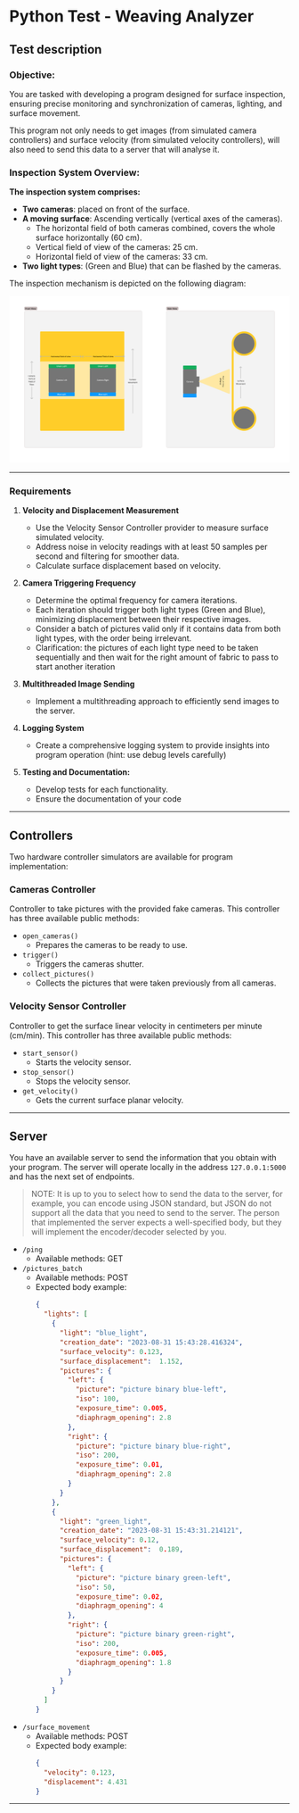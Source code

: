 # Python Test - Weaving Analyzer

## Test description

### Objective:
You are tasked with developing a program designed for surface inspection, ensuring precise monitoring and synchronization of cameras, lighting, and surface movement.

This program not only needs to get images (from simulated camera controllers) and surface velocity (from simulated velocity controllers),
will also need to send this data to a server that will analyse it. 


### Inspection System Overview:

**The inspection system comprises:**
- **Two cameras**: placed on front of the surface.
 - **A moving surface**: Ascending vertically (vertical axes of the cameras).
   - The horizontal field of both cameras combined, covers the whole surface horizontally (60 cm).
   - Vertical field of view of the cameras: 25 cm.
   - Horizontal field of view of the cameras: 33 cm.
 - **Two light types**: (Green and Blue) that can be flashed by the cameras.

The inspection mechanism is depicted on the following diagram:

![Surface inspection system](description_diagram.png)

***

### Requirements

1. **Velocity and Displacement Measurement**

   - Use the Velocity Sensor Controller provider to measure surface simulated velocity.
   - Address noise in velocity readings with at least 50 samples per second and filtering for smoother data.
   - Calculate surface displacement based on velocity.
   
2. **Camera Triggering Frequency**
   - Determine the optimal frequency for camera iterations.
   - Each iteration should trigger both light types (Green and Blue), minimizing displacement between their respective images.
   - Consider a batch of pictures valid only if it contains data from both light types, with the order being irrelevant.
   - Clarification:  the pictures of each light type need to be taken sequentially and then wait for the
right amount of fabric to pass to start another iteration

3. **Multithreaded Image Sending**
   - Implement a multithreading approach to efficiently send images to the server.
   
4. **Logging System**
   - Create a comprehensive logging system to provide insights into program operation (hint: use debug levels carefully)

5. **Testing and Documentation:**
   - Develop tests for each functionality.
   - Ensure the documentation of your code


***

## Controllers

Two hardware controller simulators are available for program implementation:

### Cameras Controller
Controller to take pictures with the provided fake cameras.
This controller has three available public methods:
- `open_cameras()`
  - Prepares the cameras to be ready to use.
- `trigger()`
  - Triggers the cameras shutter.  
- `collect_pictures()`
  - Collects the pictures that were taken previously from all cameras.

### Velocity Sensor Controller
Controller to get the surface linear velocity in centimeters per minute (cm/min).
This controller has three available public methods:
- `start_sensor()`
  - Starts the velocity sensor.
- `stop_sensor()`
  - Stops the velocity sensor.
- `get_velocity()`
  - Gets the current surface planar velocity.

***

## Server
You have an available server to send the information that you obtain with your program.
The server will operate locally in the address `127.0.0.1:5000` and has the next set of endpoints.
> NOTE: It is up to you to select how to send the data to the server, for example, you can encode using JSON standard,
> but JSON do not support all the data that you need to send to the server. The person that implemented the server
> expects a well-specified body, but they will implement the encoder/decoder selected by you.

- `/ping`
  - Available methods: GET
- `/pictures_batch` 
  - Available methods: POST
  - Expected body example:
    ```json
    {
      "lights": [
        {
          "light": "blue_light",
          "creation_date": "2023-08-31 15:43:28.416324",
          "surface_velocity": 0.123,
          "surface_displacement":  1.152,
          "pictures": {
            "left": {
              "picture": "picture binary blue-left",
              "iso": 100,
              "exposure_time": 0.005,
              "diaphragm_opening": 2.8
            },
            "right": {
              "picture": "picture binary blue-right",
              "iso": 200,
              "exposure_time": 0.01,
              "diaphragm_opening": 2.8
            }
          } 
        },
        {
          "light": "green_light",
          "creation_date": "2023-08-31 15:43:31.214121",
          "surface_velocity": 0.12,
          "surface_displacement":  0.189,
          "pictures": {
            "left": {
              "picture": "picture binary green-left",
              "iso": 50,
              "exposure_time": 0.02,
              "diaphragm_opening": 4
            },
            "right": {
              "picture": "picture binary green-right",
              "iso": 200,
              "exposure_time": 0.005,
              "diaphragm_opening": 1.8
            }
          } 
        }
      ]
    }
    ```
- `/surface_movement`
  - Available methods: POST
  - Expected body example:
    ```json
    {
      "velocity": 0.123,
      "displacement": 4.431
    }
    ```
  
***

